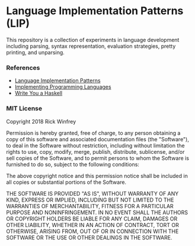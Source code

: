 # Language Implementation Patterns (LIP)

This repository is a collection of experiments in language development including parsing, syntax representation, evaluation strategies, pretty printing, and unparsing.

### References

* [Language Implementation Patterns](https://pragprog.com/book/tpdsl/language-implementation-patterns)
* [Implementing Programming Languages](http://www.cse.chalmers.se/edu/year/2012/course/DAT150/lectures/plt-book.pdf)
* [Write You a Haskell](http://dev.stephendiehl.com/fun/)

### MIT License
Copyright 2018 Rick Winfrey

Permission is hereby granted, free of charge, to any person obtaining a copy of this software and associated documentation files (the "Software"), to deal in the Software without restriction, including without limitation the rights to use, copy, modify, merge, publish, distribute, sublicense, and/or sell copies of the Software, and to permit persons to whom the Software is furnished to do so, subject to the following conditions:

The above copyright notice and this permission notice shall be included in all copies or substantial portions of the Software.

THE SOFTWARE IS PROVIDED "AS IS", WITHOUT WARRANTY OF ANY KIND, EXPRESS OR IMPLIED, INCLUDING BUT NOT LIMITED TO THE WARRANTIES OF MERCHANTABILITY, FITNESS FOR A PARTICULAR PURPOSE AND NONINFRINGEMENT. IN NO EVENT SHALL THE AUTHORS OR COPYRIGHT HOLDERS BE LIABLE FOR ANY CLAIM, DAMAGES OR OTHER LIABILITY, WHETHER IN AN ACTION OF CONTRACT, TORT OR OTHERWISE, ARISING FROM, OUT OF OR IN CONNECTION WITH THE SOFTWARE OR THE USE OR OTHER DEALINGS IN THE SOFTWARE.
